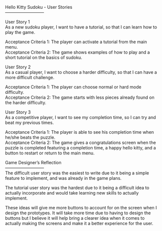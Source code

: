 Hello Kitty Sudoku \- User Stories  
—————————

User Story 1  
As a new sudoku player, I want to have a tutorial, so that I can learn how to play the game.

Acceptance Criteria 1: The player can activate a tutorial from the main menu.  
Acceptance Criteria 2: The game shows examples of how to play and a short tutorial on the basics of sudoku.

User Story 2  
As a casual player, I want to choose a harder difficulty, so that I can have a more difficult challenge.

Acceptance Criteria 1: The player can choose normal or hard mode difficulty.  
Acceptance Criteria 2: The game starts with less pieces already found on the harder difficulty.

User Story 3  
As a competitive player, I want to see my completion time, so I can try and beat my previous times.

Acceptance Criteria 1: The player is able to see his completion time when he/she beats the puzzle.  
Acceptance Criteria 2: The game gives a congratulations screen when the puzzle is completed featuring a completion time, a happy hello kitty, and a button to restart or return to the main menu.

Game Designer’s Reflection  
—————————  
The difficult user story was the easiest to write due to it being a simple feature to implement, and was already in the game plans.

The tutorial user story was the hardest due to it being a difficult idea to actually incorporate and would take learning new skills to actually implement.

These ideas will give me more buttons to account for on the screen when I design the prototypes. It will take more time due to having to design the buttons but I believe it will help bring a clearer idea when it comes to actually making the screens and make it a better experience for the user.

